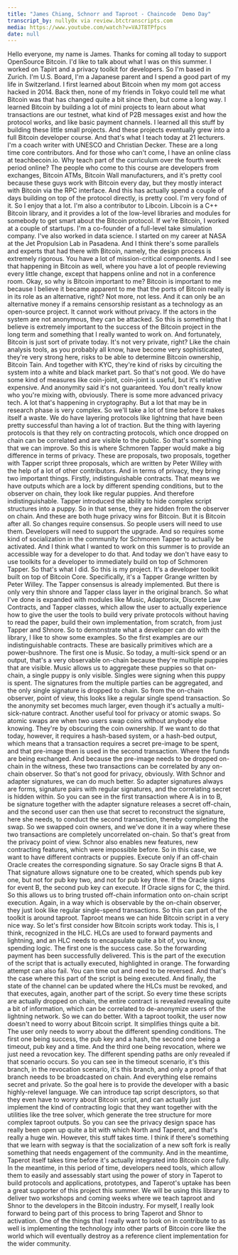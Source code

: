 ```yaml
---
title: "James Chiang, Schnorr and Taproot - Chaincode  Demo Day"
transcript_by: nully0x via review.btctranscripts.com
media: https://www.youtube.com/watch?v=VAJT8TPfpcs
date: null
---
```


 Hello everyone, my name is James. Thanks for coming all today to support OpenSource Bitcoin. I'd like to talk about what I was on this summer. I worked on Tapirt and a privacy toolkit for developers. So I'm based in Zurich. I'm U.S. Board, I'm a Japanese parent and I spend a good part of my life in Switzerland. I first learned about Bitcoin when my mom got access hacked in 2014. Back then, none of my friends in Tokyo could tell me what Bitcoin was that has changed quite a bit since then, but come a long way. I learned Bitcoin by building a lot of mini projects to learn about what transactions are our testnet, what kind of P2B messages exist and how the protocol works, and like basic payment channels. I learned all this stuff by building these little small projects. And these projects eventually grew into a full Bitcoin developer course. And that's what I teach today at 21 lecturers. I'm a coach writer with UNESCO and Christian Decker. These are a long time core contributors. And for those who can't come, I have an online class at teachbecoin.io. Why teach part of the curriculum over the fourth week period online? The people who come to this course are developers from exchanges, Bitcoin ATMs, Bitcoin Wall manufacturers, and it's pretty cool because these guys work with Bitcoin every day, but they mostly interact with Bitcoin via the RPC interface. And this has actually spend a couple of days building on top of the protocol directly, is pretty cool. I'm very fond of it. So I enjoy that a lot. I'm also a contributor to Libcoin. Libcoin is a C++ Bitcoin library, and it provides a lot of the low-level libraries and modules for somebody to get smart about the Bitcoin protocol. If we're Bitcoin, I worked at a couple of startups. I'm a co-founder of a full-level take simulation company. I've also worked in data science. I started on my career at NASA at the Jet Propulsion Lab in Pasadena. And I think there's some parallels and experts that had there with Bitcoin, namely, the design process is extremely rigorous. You have a lot of mission-critical components. And I see that happening in Bitcoin as well, where you have a lot of people reviewing every little change, except that happens online and not in a conference room. Okay, so why is Bitcoin important to me? Bitcoin is important to me because I believe it became apparent to me that the ports of Bitcoin really is in its role as an alternative, right? Not more, not less. And it can only be an alternative money if a remains censorship resistant as a technology as an open-source project. It cannot work without privacy. If the actors in the system are not anonymous, they can be attacked. So this is something that I believe is extremely important to the success of the Bitcoin project in the long term and something that I really wanted to work on. And fortunately, Bitcoin is just sort of private today. It's not very private, right? Like the chain analysis tools, as you probably all know, have become very sophisticated, they're very strong here, risks to be able to determine Bitcoin ownership, Bitcoin Tain. And together with KYC, they're kind of risks by circuiting the system into a white and black market part. So that's not good. We do have some kind of measures like coin-joint, coin-joint is useful, but it's relative expensive. And anonymity said it's not guaranteed. You don't really know who you're mixing with, obviously. There is some more advanced privacy tech. A lot that's happening in cryptography. But a lot that may be in research phase is very complex. So we'll take a lot of time before it makes itself a waste. We do have layering protocols like lightning that have been pretty successful than having a lot of traction. But the thing with layering protocols is that they rely on contracting protocols, which once dropped on chain can be correlated and are visible to the public. So that's something that we can improve. So this is where Schmoren Tapper would make a big difference in terms of privacy. These are proposals, two proposals, together with Tapper script three proposals, which are written by Peter Willey with the help of a lot of other contributors. And in terms of privacy, they bring two important things. Firstly, indistinguishable contracts. That means we have outputs which are a lock by different spending conditions, but to the observer on chain, they look like regular puppies. And therefore indistinguishable. Tapper introduced the ability to hide complex script structures into a puppy. So in that sense, they are hidden from the observer on chain. And these are both huge privacy wins for Bitcoin. But it is Bitcoin after all. So changes require consensus. So people users will need to use them. Developers will need to support the upgrade. And so requires some kind of socialization in the community for Schmoren Tapper to actually be activated. And I think what I wanted to work on this summer is to provide an accessible way for a developer to do that. And today we don't have easy to use toolkits for a developer to immediately build on top of Schmoren Tapper. So that's what I did. So this is my project. It's a developer toolkit built on top of Bitcoin Core. Specifically, it's a Tapper Grange written by Peter Willey. The Tapper consensus is already implemented. But there is only very thin shnore and Tapper class layer in the original branch. So what I've done is expanded with modules like Music, Adaptorsix, Discrete Law Contracts, and Tapper classes, which allow the user to actually experience how to give the user the tools to build very private protocols without having to read the paper, build their own implementation, from scratch, from just Tapper and Shnore. So to demonstrate what a developer can do with the library, I like to show some examples. So the first examples are our indistinguishable contracts. These are basically primitives which are a power-bushnore. The first one is Music. So today, a multi-sick spend or an output, that's a very observable on-chain because they're multiple puppies that are visible. Music allows us to aggregate these puppies so that on-chain, a single puppy is only visible. Singles were signing when this puppy is spent. The signatures from the multiple parties can be aggregated, and the only single signature is dropped to chain. So from the on-chain observer, point of view, this looks like a regular single spend transaction. So the anonymity set becomes much larger, even though it's actually a multi-sick-nature contract. Another useful tool for privacy or atomic swaps. So atomic swaps are when two users swap coins without anybody else knowing. They're by obscuring the coin ownership. If we want to do that today, however, it requires a hash-based system, or a hash-bed output, which means that a transaction requires a secret pre-image to be spent, and that pre-image then is used in the second transaction. Where the funds are being exchanged. And because the pre-image needs to be dropped on-chain in the witness, these two transactions can be correlated by any on-chain observer. So that's not good for privacy, obviously. With Schnor and adapter signatures, we can do much better. So adapter signatures always are forms, signature pairs with regular signatures, and the correlating secret is hidden within. So you can see in the first transaction where A is in to B, be signature together with the adapter signature releases a secret off-chain, and the second user can then use that secret to reconstruct the signature, here she needs, to conduct the second transaction, thereby completing the swap. So we swapped coin owners, and we've done it in a way where these two transactions are completely uncorrelated on-chain. So that's great from the privacy point of view. Schnor also enables new features, new contracting features, which were impossible before. So in this case, we want to have different contracts or puppies. Execute only if an off-chain Oracle creates the corresponding signature. So say Oracle signs B that A. That signature allows signature one to be created, which spends pub key one, but not for pub key two, and not for pub key three. If the Oracle signs for event B, the second pub key can execute. If Oracle signs for C, the third. So this allows us to bring trusted off-chain information onto on-chain script execution. Again, in a way which is observable by the on-chain observer, they just look like regular single-spend transactions. So this can part of the toolkit is around taproot. Taproot means we can hide Bitcoin script in a very nice way. So let's first consider how Bitcoin scripts work today. This is, I think, recognized in the HLC. HLCs are used to forward payments and lightning, and an HLC needs to encapsulate quite a bit of, you know, spending logic. The first one is the success case. So the forwarding payment has been successfully delivered. This is the part of the execution of the script that is actually executed, highlighted in orange. The forwarding attempt can also fail. You can time out and need to be reversed. And that's the case where this part of the script is being executed. And finally, the state of the channel can be updated where the HLCs must be revoked, and that executes, again, another part of the script. So every time these scripts are actually dropped on chain, the entire contract is revealed revealing quite a bit of information, which can be correlated to de-anonymize users of the lightning network. So we can do better. With a taproot toolkit, the user now doesn't need to worry about Bitcoin script. It simplifies things quite a bit. The user only needs to worry about the different spending conditions. The first one being success, the pub key and a hash, the second one being a timeout, pub key and a time. And the third one being revocation, where we just need a revocation key. The different spending paths are only revealed if that scenario occurs. So you can see in the timeout scenario, it's this branch, in the revocation scenario, it's this branch, and only a proof of that branch needs to be broadcasted on chain. And everything else remains secret and private. So the goal here is to provide the developer with a basic highly-relevel language. We can introduce tap script descriptors, so that they even have to worry about Bitcoin script, and can actually just implement the kind of contracting logic that they want together with the utilities like the tree solver, which generate the tree structure for more complex taproot outputs. So you can see the privacy design space has really been open up quite a bit with which North and Taperot, and that's really a huge win. However, this stuff takes time. I think if there's something that we learn with segway is that the socialization of a new soft fork is really something that needs engagement of the community. And in the meantime, Taperot itself takes time before it's actually integrated into Bitcoin core fully. In the meantime, in this period of time, developers need tools, which allow them to easily and assessably start using the power of story in Taperot to build protocols and applications, prototypes, and Taperot's uptake has been a great supporter of this project this summer. We will be using this library to deliver two workshops and coming weeks where we teach taproot and Shnor to the developers in the Bitcoin industry. For myself, I really look forward to being part of this process to bring Taperot and Shnor to activation. One of the things that I really want to look on in contribute to as well is implementing the technology into other parts of Bitcoin core like the world which will eventually destroy as a reference client implementation for the wider community.
